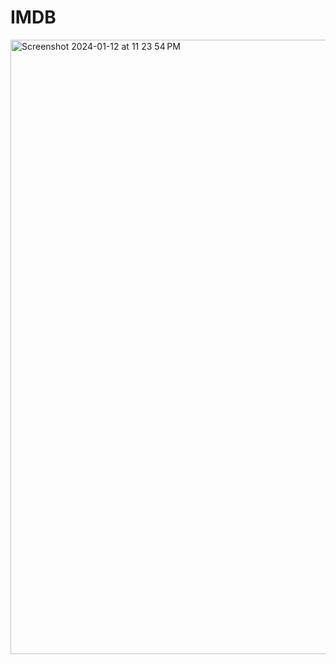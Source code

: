 # IMDB
<img width="983" alt="Screenshot 2024-01-12 at 11 23 54 PM" src="https://github.com/RaunakSMatharu/IMDB/assets/114725836/d39b1382-1f7f-4768-975e-c02aad50cfb9">
